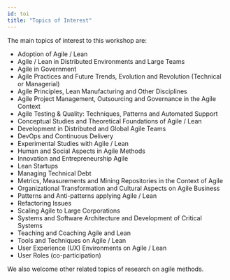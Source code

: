 ```yaml
---
id: toi
title: "Topics of Interest"
---
```


The main topics of interest to this workshop are:

- Adoption of Agile / Lean
- Agile / Lean in Distributed Environments and Large Teams
- Agile in Government
- Agile Practices and Future Trends, Evolution and Revolution (Technical or Managerial)
- Agile Principles, Lean Manufacturing and Other Disciplines
- Agile Project Management, Outsourcing and Governance in the Agile Context
- Agile Testing & Quality: Techniques, Patterns and Automated Support
- Conceptual Studies and Theoretical Foundations of Agile / Lean
- Development in Distributed and Global Agile Teams
- DevOps and Continuous Delivery
- Experimental Studies with Agile / Lean
- Human and Social Aspects in Agile Methods
- Innovation and Entrepreneurship Agile
- Lean Startups
- Managing Technical Debt
- Metrics, Measurements and Mining Repositories in the Context of Agile
- Organizational Transformation and Cultural Aspects on Agile Business
- Patterns and Anti-patterns applying Agile / Lean
- Refactoring Issues
- Scaling Agile to Large Corporations
- Systems and Software Architecture and Development of Critical Systems
- Teaching and Coaching Agile and Lean
- Tools and Techniques on Agile / Lean
- User Experience (UX) Environments on Agile / Lean
- User Roles (co-participation)

We also welcome other related topics of research on agile methods.